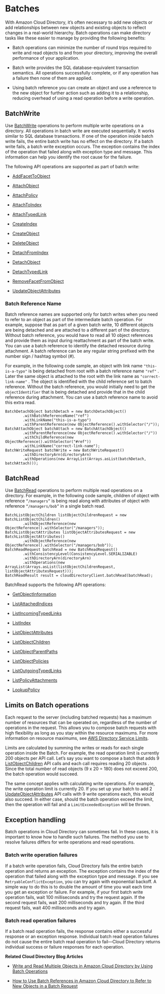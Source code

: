 # Batches<a name="batches"></a>

With Amazon Cloud Directory, it’s often necessary to add new objects or add relationships between new objects and existing objects to reflect changes in a real\-world hierarchy\. Batch operations can make directory tasks like these easier to manage by providing the following benefits:

+ Batch operations can minimize the number of round trips required to write and read objects to and from your directory, improving the overall performance of your application\.

+ Batch write provides the SQL database\-equivalent transaction semantics\. All operations successfully complete, or if any operation has a failure then none of them are applied\.

+ Using batch reference you can create an object and use a reference to the new object for further action such as adding it to a relationship, reducing overhead of using a read operation before a write operation\. 

## BatchWrite<a name="batchwrite"></a>

Use [BatchWrite](http://docs.aws.amazon.com/directoryservice/latest/APIReference/API_BatchWrite.html) operations to perform multiple write operations on a directory\. All operations in batch write are executed sequentially\. It works similar to SQL database transactions\. If one of the operation inside batch write fails, the entire batch write has no effect on the directory\. If a batch write fails, a batch write exception occurs\. The exception contains the index of the operation that failed along with exception type and message\. This information can help you identify the root cause for the failure\.

The following API operations are supported as part of batch write:

+ [AddFacetToObject](http://docs.aws.amazon.com/directoryservice/latest/APIReference/API_AddFacetToObject.html)

+ [AttachObject](http://docs.aws.amazon.com/directoryservice/latest/APIReference/API_AttachObject.html)

+ [AttachPolicy](http://docs.aws.amazon.com/directoryservice/latest/APIReference/API_AttachPolicy.html)

+ [AttachToIndex](http://docs.aws.amazon.com/directoryservice/latest/APIReference/API_AttachToIndex.html)

+ [AttachTypedLink](http://docs.aws.amazon.com/directoryservice/latest/APIReference/API_AttachTypedLink.html)

+ [CreateIndex](http://docs.aws.amazon.com/directoryservice/latest/APIReference/API_CreateIndex.html)

+ [CreateObject](http://docs.aws.amazon.com/directoryservice/latest/APIReference/API_CreateObject.html)

+ [DeleteObject](http://docs.aws.amazon.com/directoryservice/latest/APIReference/API_DeleteObject.html)

+ [DetachFromIndex](http://docs.aws.amazon.com/directoryservice/latest/APIReference/API_DetachFromIndex.html)

+ [DetachObject](http://docs.aws.amazon.com/directoryservice/latest/APIReference/API_DetachObject.html)

+ [DetachTypedLink](http://docs.aws.amazon.com/directoryservice/latest/APIReference/API_DetachTypedLink.html)

+ [RemoveFacetFromObject](http://docs.aws.amazon.com/directoryservice/latest/APIReference/API_RemoveFacetFromObject.html)

+ [UpdateObjectAttributes](http://docs.aws.amazon.com/directoryservice/latest/APIReference/API_UpdateObjectAttributes.html)

### Batch Reference Name<a name="batchreferencename"></a>

Batch reference names are supported only for batch writes when you need to refer to an object as part of the intermediate batch operation\. For example, suppose that as part of a given batch write, 10 different objects are being detached and are attached to a different part of the directory\. Without batch reference, you would have to read all 10 object references and provide them as input during reattachment as part of the batch write\. You can use a batch reference to identify the detached resource during attachment\. A batch reference can be any regular string prefixed with the number sign / hashtag symbol \(\#\)\.

For example, in the following code sample, an object with link name `"this-is-a-typo"` is being detached from root with a batch reference name `"ref"` \. Later the same object is attached to the root with the link name as `"correct-link-name"` \. The object is identified with the child reference set to batch reference\. Without the batch reference, you would initially need to get the `objectIdentifier` that is being detached and provide that in the child reference during attachment\. You can use a batch reference name to avoid this extra read\.

```
BatchDetachObject batchDetach = new BatchDetachObject()
        .withBatchReferenceName("ref")
        .withLinkName("this-is-a-typo")
        .withParentReference(new ObjectReference().withSelector("/"));
BatchAttachObject batchAttach = new BatchAttachObject()
        .withParentReference(new ObjectReference().withSelector("/"))
        .withChildReference(new ObjectReference().withSelector("#ref"))
        .withLinkName("correct-link-name");
BatchWriteRequest batchWrite = new BatchWriteRequest()
        .withDirectoryArn(directoryArn)
        .withOperations(new ArrayList(Arrays.asList(batchDetach, batchAttach)));
```

## BatchRead<a name="batchread"></a>

Use [BatchRead](http://docs.aws.amazon.com/directoryservice/latest/APIReference/API_BatchRead.html) operations to perform multiple read operations on a directory\. For example, in the following code sample, children of object with reference `“/managers”` is being read along with attributes of object with reference `“/managers/bob”` in a single batch read\.

```
BatchListObjectChildren listObjectChildrenRequest = new BatchListObjectChildren()
        .withObjectReference(new ObjectReference().withSelector("/managers"));
BatchListObjectAttributes listObjectAttributesRequest = new BatchListObjectAttributes()
        .withObjectReference(new ObjectReference().withSelector("/managers/bob"));
BatchReadRequest batchRead = new BatchReadRequest()
        .withConsistencyLevel(ConsistencyLevel.SERIALIZABLE)
        .withDirectoryArn(directoryArn)
        .withOperations(new ArrayList(Arrays.asList(listObjectChildrenRequest, listObjectAttributesRequest)));
BatchReadResult result = cloudDirectoryClient.batchRead(batchRead);
```

BatchRead supports the following API operations:

+ [GetObjectInformation](http://docs.aws.amazon.com/directoryservice/latest/APIReference/API_GetObjectInformation.html)

+ [ListAttachedIndices](http://docs.aws.amazon.com/directoryservice/latest/APIReference/API_ListAttachedIndices.html)

+ [ListIncomingTypedLinks](http://docs.aws.amazon.com/directoryservice/latest/APIReference/API_ListIncomingTypedLinks.html)

+ [ListIndex](http://docs.aws.amazon.com/directoryservice/latest/APIReference/API_ListIndex.html)

+ [ListObjectAttributes](http://docs.aws.amazon.com/directoryservice/latest/APIReference/API_ListObjectAttributes.html)

+ [ListObjectChildren](http://docs.aws.amazon.com/directoryservice/latest/APIReference/API_ListObjectChildren.html)

+ [ListObjectParentPaths](http://docs.aws.amazon.com/directoryservice/latest/APIReference/API_ListObjectParentPaths.html)

+ [ListObjectPolicies](http://docs.aws.amazon.com/directoryservice/latest/APIReference/API_ListObjectPolicies.html)

+ [ListOutgoingTypedLinks](http://docs.aws.amazon.com/directoryservice/latest/APIReference/API_ListOutgoingTypedLinks.html)

+ [ListPolicyAttachments](http://docs.aws.amazon.com/directoryservice/latest/APIReference/API_ListPolicyAttachments.html)

+ [LookupPolicy](http://docs.aws.amazon.com/directoryservice/latest/APIReference/API_LookupPolicy.html)

## Limits on Batch operations<a name="batchlimits"></a>

Each request to the server \(including batched requests\) has a maximum number of resources that can be operated on, regardless of the number of operations in the request\. This allows you to compose batch requests with high flexibility as long as you stay within the resource maximums\. For more information on resource maximums, see [AWS Directory Service Limits](limits.md)\.

Limits are calculated by summing the writes or reads for each single operation inside the Batch​\. For example, the read operation limit is currently 200 objects per API call\. Let’s say you want to compose a batch that adds 9 [ListObjectChildren](http://docs.aws.amazon.com/directoryservice/latest/APIReference/API_ListObjectChildren.html) API calls and each call requires reading 20 objects \. Since the total number of read objects \(9 x 20 = 180\) does not exceed 200, the batch operation would succeed\. 

The same concept applies with calculating write operations\. For example, the write operation limit is currently 20\. If you set up your batch to add 2 [UpdateObjectAttributes](http://docs.aws.amazon.com/directoryservice/latest/APIReference/API_UpdateObjectAttributes.html) API calls with 9 write operations each, this would also succeed\. In either case, should the batch operation exceed the limit, then the operation will fail and a `LimitExceededException` will be thrown\.

## Exception handling<a name="exceptionhandling"></a>

Batch operations in Cloud Directory can sometimes fail\. In these cases, it is important to know how to handle such failures\. The method you use to resolve failures differs for write operations and read operations\.

### Batch write operation failures<a name="batchwritefailures"></a>

If a batch write operation fails, Cloud Directory fails the entire batch operation and returns an exception\. The exception contains the index of the operation that failed along with the exception type and message\. If you see `RetryableConflictException`, you can try again with exponential backoff\. A simple way to do this is to double the amount of time you wait each time you get an exception or failure\. For example, if your first batch write operation fails, wait 100 milliseconds and try the request again\. If the second request fails, wait 200 milliseconds and try again\. If the third request fails, wait 400 milliseconds and try again\.

### Batch read operation failures<a name="batchreadfailures"></a>

If a batch read operation fails, the response contains either a successful response or an exception response\. Individual batch read operation failures do not cause the entire batch read operation to fail—Cloud Directory returns individual success or failure responses for each operation\.

**Related Cloud Directory Blog Articles**

+ [Write and Read Multiple Objects in Amazon Cloud Directory by Using Batch Operations](https://aws.amazon.com/blogs/security/write-and-read-multiple-objects-in-amazon-cloud-directory-by-using-batch-operations/)

+ [How to Use Batch References in Amazon Cloud Directory to Refer to New Objects in a Batch Request](https://aws-preview.aka.amazon.com/blogs/security/how-to-use-batch-references-in-amazon-cloud-directory-to-refer-to-new-objects-in-a-batch-request/)